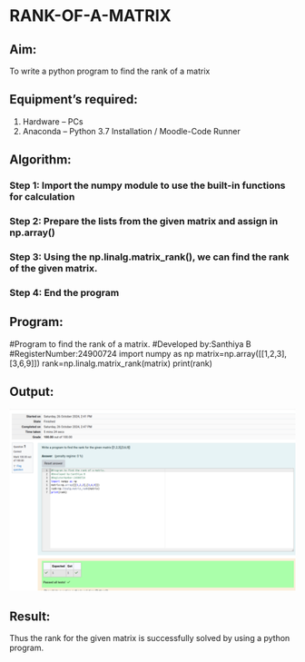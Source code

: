# RANK-OF-A-MATRIX
## Aim:
To write a python program to find the rank of a matrix
## Equipment’s required:
1. 	Hardware – PCs
2. 	Anaconda – Python 3.7 Installation / Moodle-Code Runner
## Algorithm:
### Step 1: Import the numpy module to use the built-in functions for calculation
### Step 2: Prepare the lists from the given matrix and assign in np.array()
### Step 3: Using the np.linalg.matrix_rank(), we can find the rank of the given matrix.
### Step 4:  End the program
## Program:
#Program to find the rank of a matrix.
#Developed by:Santhiya B
#RegisterNumber:24900724
import numpy as np
matrix=np.array([[1,2,3],[3,6,9]])
rank=np.linalg.matrix_rank(matrix)
print(rank)
## Output:
![Alt text](Output.png)
## Result:
Thus the rank for the given matrix is successfully solved by  using a python program.


